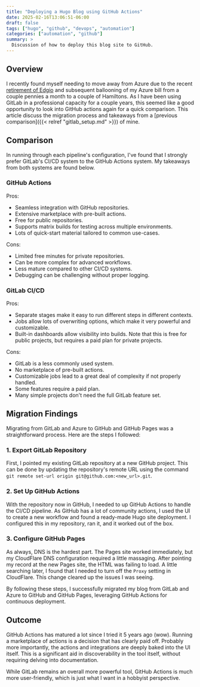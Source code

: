 ```yaml
---
title: "Deploying a Hugo Blog using GitHub Actions"
date: 2025-02-16T13:06:51-06:00
draft: false
tags: ["hugo", "github", "devops", "automation"]
categories: ["automation", "github"]
summary: >
  Discussion of how to deploy this blog site to GitHub.
---
```


## Overview

I recently found myself needing to move away from Azure due to the recent [retirement of Edgio](https://learn.microsoft.com/en-us/azure/cdn/edgio-retirement-faq) and subsequent ballooning of my Azure bill from a couple pennies a month to a couple of Hamiltons.
As I have been using GitLab in a professional capacity for a couple years, this seemed like a good opportunity to look into GitHub actions again for a quick comparison.
This article discuss the migration process and takeaways from a [previous comparison]({{< relref "gitlab_setup.md" >}}) of mine.

## Comparison

In running through each pipeline's configuration, I've found that I strongly prefer GitLab's CI/CD system to the GitHub Actions system.  My takeaways from both systems are found below.

### GitHub Actions

Pros:
- Seamless integration with GitHub repositories.
- Extensive marketplace with pre-built actions.
- Free for public repositories.
- Supports matrix builds for testing across multiple environments.
- Lots of quick-start material tailored to common use-cases.

Cons:
- Limited free minutes for private repositories.
- Can be more complex for advanced workflows.
- Less mature compared to other CI/CD systems.
- Debugging can be challenging without proper logging.

### GitLab CI/CD

Pros:
- Separate stages make it easy to run different steps in different contexts.
- Jobs allow lots of overwriting options, which make it very powerful and customizable.
- Built-in dashboards allow visibility into builds. Note that this is free for public projects, but requires a paid plan for private projects.

Cons:
- GitLab is a less commonly used system.
- No marketplace of pre-built actions.
- Customizable jobs lead to a great deal of complexity if not properly handled.
- Some features require a paid plan.
- Many simple projects don't need the full GitLab feature set.

## Migration Findings

Migrating from GitLab and Azure to GitHub and GitHub Pages was a straightforward process. Here are the steps I followed:

### 1. Export GitLab Repository

First, I pointed my existing GitLab repository at a new GitHub project. This can be done by updating the repository's remote URL using the command `git remote set-url origin git@github.com:<new_url>.git`.

### 2. Set Up GitHub Actions

With the repository now in GitHub, I needed to up GitHub Actions to handle the CI/CD pipeline.  As GitHub has a lot of community actions, I used the UI to create a new workflow and found a ready-made Hugo site deployment.  I configured this in my repository, ran it, and it worked out of the box.

### 3. Configure GitHub Pages

As always, DNS is the hardest part.  The Pages site worked immediately, but my CloudFlare DNS configuration required a little massaging.  After pointing my record at the new Pages site, the HTML was failing to load. A little searching later, I found that I needed to turn off the `Proxy` setting in CloudFlare. This change cleared up the issues I was seeing.

By following these steps, I successfully migrated my blog from GitLab and Azure to GitHub and GitHub Pages, leveraging GitHub Actions for continuous deployment.

## Outcome

GitHub Actions has matured a lot since I tried it 5 years ago (wow).  Running a marketplace of actions is a decision that has clearly paid off.  Probably more importantly, the actions and integrations are deeply baked into the UI itself.  This is a significant aid in discoverability in the tool itself, without requiring delving into documentation.

While GitLab remains an overall more powerful tool, GitHub Actions is much more user-friendly, which is just what I want in a hobbyist perspective.

